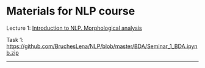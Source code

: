 # Materials for NLP course

Lecture 1: [Introduction to NLP. Morphological analysis](https://github.com/BruchesLena/NLP/blob/master/Lecture_1.pdfs)

Task 1: https://github.com/BruchesLena/NLP/blob/master/BDA/Seminar_1_BDA.ipynb.zip

---
